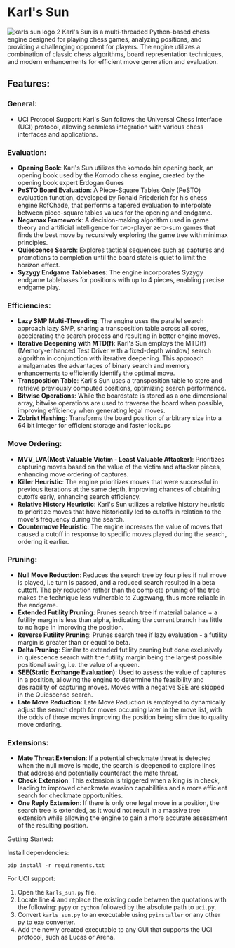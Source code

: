 # Karl's Sun
![karls sun logo 2](https://github.com/Izy266/Karls-Sun/assets/54121657/be459530-f7e5-4bf6-adcd-00ab63216af5)
Karl's Sun is a multi-threaded Python-based chess engine designed for playing chess games, analyzing positions, and providing a challenging opponent for players. The engine utilizes a combination of classic chess algorithms, board representation techniques, and modern enhancements for efficient move generation and evaluation.

## Features:

### General:
* UCI Protocol Support: Karl's Sun follows the Universal Chess Interface (UCI) protocol, allowing seamless integration with various chess interfaces and applications.

### Evaluation:
* **Opening Book**: Karl's Sun utilizes the komodo.bin opening book, an opening book used by the Komodo chess engine, created by the opening book expert Erdogan Gunes
* **PeSTO Board Evaluation**: A Piece-Square Tables Only (PeSTO) evaluation function, developed by Ronald Friederich for his chess engine RofChade, that performs a tapered evaluation to interpolate between piece-square tables values for the opening and endgame.
* **Negamax Framework**: A decision-making algorithm used in game theory and artificial intelligence for two-player zero-sum games that finds the best move by recursively exploring the game tree with minimax principles.
* **Quiescence Search**: Explores tactical sequences such as captures and promotions to completion until the board state is quiet to limit the horizon effect.
* **Syzygy Endgame Tablebases**: The engine incorporates Syzygy endgame tablebases for positions with up to 4 pieces, enabling precise endgame play.

### Efficiencies:
* **Lazy SMP Multi-Threading**: The engine uses the parallel search approach lazy SMP, sharing a transposition table across all cores, accelerating the search process and resulting in better engine moves.
* **Iterative Deepening with MTD(f)**: Karl's Sun employs the MTD(f) (Memory-enhanced Test Driver with a fixed-depth window) search algorithm in conjunction with iterative deepening. This approach amalgamates the advantages of binary search and memory enhancements to efficiently identify the optimal move.
* **Transposition Table**: Karl's Sun uses a transposition table to store and retrieve previously computed positions, optimizing search performance.
* **Bitwise Operations**: While the boardstate is stored as a one dimensional array, bitwise operations are used to traverse the board when possible, improving efficiency when generating legal moves.
* **Zobrist Hashing**: Transforms the board position of arbitrary size into a 64 bit integer for efficient storage and faster lookups

### Move Ordering:
* **MVV_LVA(Most Valuable Victim - Least Valuable Attacker)**: Prioritizes capturing moves based on the value of the victim and attacker pieces, enhancing move ordering of captures.
* **Killer Heuristic**: The engine prioritizes moves that were successful in previous iterations at the same depth, improving chances of obtaining cutoffs early, enhancing search efficiency.
* **Relative History Heuristic**: Karl's Sun utilizes a relative history heuristic to prioritize moves that have historically led to cutoffs in relation to the move's frequency during the search.
* **Countermove Heuristic**: The engine increases the value of moves that caused a cutoff in response to specific moves played during the search, ordering it earlier.

### Pruning:
* **Null Move Reduction**: Reduces the search tree by four plies if null move is played, i.e turn is passed, and a reduced search resulted in a beta cuttoff. The ply reduction rather than the complete pruning of the tree makes the technique less vulnerable to Zugzwang, thus more reliable in the endgame.
* **Extended Futility Pruning**: Prunes search tree if material balance + a futility margin is less than alpha, indicating the current branch has little to no hope in improving the position.
* **Reverse Futility Pruning**: Prunes search tree if lazy evaluation - a futility margin is greater than or equal to beta.
* **Delta Pruning**: Similar to extended futility pruning but done exclusively in quiescence search with the futility margin being the largest possible positional swing, i.e. the value of a queen.
* **SEE(Static Exchange Evaluation)**: Used to assess the value of captures in a position, allowing the engine to determine the feasibility and desirability of capturing moves. Moves with a negative SEE are skipped in the Quiescense search.
* **Late Move Reduction**: Late Move Reduction is employed to dynamically adjust the search depth for moves occurring later in the move list, with the odds of those moves improving the position being slim due to quality move ordering.

### Extensions:
* **Mate Threat Extension**: If a potential checkmate threat is detected when the null move is made, the search is deepened to explore lines that address and potentially counteract the mate threat.
* **Check Extension**: This extension is triggered when a king is in check, leading to improved checkmate evasion capabilities and a more efficient search for checkmate opportunities.
* **One Reply Extension**: If there is only one legal move in a position, the search tree is extended, as it would not result in a massive tree extension while allowing the engine to gain a more accurate assessment of the resulting position.
  
Getting Started:

Install dependencies:

    pip install -r requirements.txt

For UCI support:
1. Open the `karls_sun.py` file.
2. Locate line 4 and replace the existing code between the quotations with the following: `pypy` or `python` followed by the absolute path to `uci.py`.
3. Convert `karls_sun.py` to an executable using `pyinstaller` or any other py to exe converter.
4. Add the newly created executable to any GUI that supports the UCI protocol, such as Lucas or Arena.
